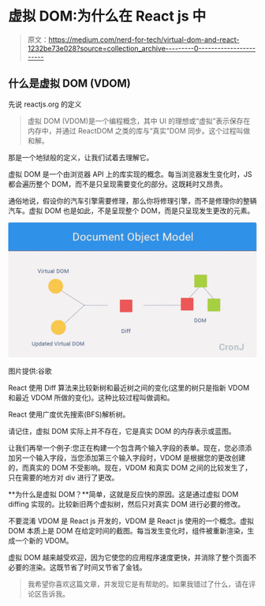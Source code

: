 # 虚拟 DOM:为什么在 React js 中

> 原文：<https://medium.com/nerd-for-tech/virtual-dom-and-react-1232be73e028?source=collection_archive---------0----------------------->

## 什么是虚拟 DOM (VDOM)

先说 reactjs.org 的定义

> 虚拟 DOM (VDOM)是一个编程概念，其中 UI 的理想或“虚拟”表示保存在内存中，并通过 ReactDOM 之类的库与“真实”DOM 同步。这个过程叫做和解。

那是一个地狱般的定义，让我们试着去理解它。

虚拟 DOM 是一个由浏览器 API 上的库实现的概念。每当浏览器发生变化时，JS 都会遍历整个 DOM，而不是只呈现需要变化的部分。这既耗时又昂贵。

通俗地说，假设你的汽车引擎需要修理，那么你将修理引擎，而不是修理你的整辆汽车。虚拟 DOM 也是如此，不是呈现整个 DOM，而是只呈现发生更改的元素。

![](img/7e2cf52fdd617a6f9f19d57376f772ee.png)

图片提供:谷歌

React 使用 Diff 算法来比较新树和最近树之间的变化(这里的树只是指新 VDOM 和最近 VDOM 所做的变化)。这种比较过程叫做调和。

React 使用广度优先搜索(BFS)解析树。

请记住，虚拟 DOM 实际上并不存在，它是真实 DOM 的内存表示或蓝图。

让我们再举一个例子:您正在构建一个包含两个输入字段的表单。现在，您必须添加另一个输入字段，当您添加第三个输入字段时，VDOM 是根据您的更改创建的，而真实的 DOM 不受影响。现在，VDOM 和真实 DOM 之间的比较发生了，只在需要的地方对 div 进行了更改。

**为什么是虚拟 DOM？**简单，这就是反应快的原因。这是通过虚拟 DOM diffing 实现的。比较新旧两个虚拟树，然后只对真实 DOM 进行必要的修改。

不要混淆 VDOM 是 React js 开发的，VDOM 是 React js 使用的一个概念。虚拟 DOM 本质上是 DOM 在给定时间的截图。每当发生变化时，组件被重新渲染，生成一个新的 VDOM。

虚拟 DOM 越来越受欢迎，因为它使您的应用程序速度更快，并消除了整个页面不必要的渲染。这既节省了时间又节省了金钱。

> 我希望你喜欢这篇文章，并发现它是有帮助的。如果我错过了什么，请在评论区告诉我。